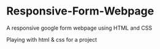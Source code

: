 # Responsive-Form-Webpage
A responsive google form webpage using HTML and CSS

Playing with html & css for a project
